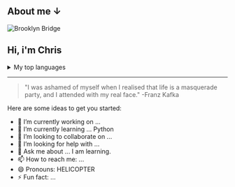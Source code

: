## About me  &#8595;

<picture> 
  <source mediia="(prefers-color-scheme: dark)" srcste="https://images.unsplash.com/photo-1599033153041-e88627ca70bb?q=80&w=870&auto=format&fit=crop&ixlib=rb-4.0.3&ixid=M3wxMjA3fDB8MHxwaG90by1wYWdlfHx8fGVufDB8fHx8fA%3D%3D">
  <source media="(prefers-color-scheme:light)" srcset="https://images.unsplash.com/photo-1599033153041-e88627ca70bb?q=80&w=870&auto=format&fit=crop&ixlib=rb-4.0.3&ixid=M3wxMjA3fDB8MHxwaG90by1wYWdlfHx8fGVufDB8fHx8fA%3D%3D">
  <img alt="Brooklyn Bridge" src="https://images.unsplash.com/photo-1599033153041-e88627ca70bb?q=80&w=870&auto=format&fit=crop&ixlib=rb-4.0.3&ixid=M3wxMjA3fDB8MHxwaG90by1wYWdlfHx8fGVufDB8fHx8fA%3D%3D">
</picture>


## Hi, i'm Chris


<details>
<summary>My top languages</summary>

| Rank | Languages |
|-----:|-----------|
|     1| JavaScript|
|     2| Python    |
|     3| HTML      |

</details>


---
> "I was ashamed of myself when I realised that life is a masquerade party, and I attended with my real face."
-Franz Kafka <!--STUDY-->



Here are some ideas to get you started:

- 🔭 I’m currently working on ... 
- 🌱 I’m currently learning ... Python
- 👯 I’m looking to collaborate on ...
- 🤔 I’m looking for help with ...
- 💬 Ask me about ... I am learning.
- 📫 How to reach me: ...
- 😄 Pronouns: HELICOPTER 
- ⚡ Fun fact: ...

